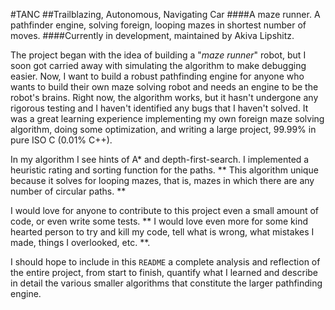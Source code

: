 #TANC
##Trailblazing, Autonomous, Navigating Car
####A maze runner. A pathfinder engine, solving foreign, looping mazes in shortest number of moves. 
####Currently in development, maintained by Akiva Lipshitz.

The project began with the idea of building a "*maze runner*" robot, but I soon got carried away with simulating the algorithm to make debugging easier. Now, I want to build a robust pathfinding engine for anyone who wants to build their own maze solving robot and needs an engine to be the robot's brains. Right now, the algorithm works, but it hasn't undergone any rigorous testing and I haven't identified any bugs that I haven't solved. It was a great learning experience implementing my own foreign maze solving algorithm, doing some optimization, and writing a large project, 99.99% in pure ISO C (0.01% C++).

In my algorithm I see hints of A\* and depth-first-search. I implemented a heuristic rating and sorting function for the paths. ** This algorithm unique because it solves for looping mazes, that is, mazes in which there are any number of circular paths. **

I would love for anyone to contribute to this project even a small amount of code, or even write some tests. ** I would love even more for some kind hearted person to try and kill my code, tell what is wrong, what mistakes I made, things I overlooked, etc. **. 

I should hope to include in this `README` a complete analysis and reflection of the entire project, from start to finish, quantify what I learned and describe in detail the various smaller algorithms that constitute the larger pathfinding engine. 

